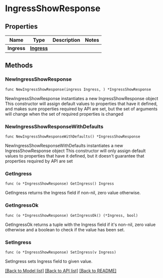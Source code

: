 # IngressShowResponse

## Properties

Name | Type | Description | Notes
------------ | ------------- | ------------- | -------------
**Ingress** | [**Ingress**](Ingress.md) |  | 

## Methods

### NewIngressShowResponse

`func NewIngressShowResponse(ingress Ingress, ) *IngressShowResponse`

NewIngressShowResponse instantiates a new IngressShowResponse object
This constructor will assign default values to properties that have it defined,
and makes sure properties required by API are set, but the set of arguments
will change when the set of required properties is changed

### NewIngressShowResponseWithDefaults

`func NewIngressShowResponseWithDefaults() *IngressShowResponse`

NewIngressShowResponseWithDefaults instantiates a new IngressShowResponse object
This constructor will only assign default values to properties that have it defined,
but it doesn't guarantee that properties required by API are set

### GetIngress

`func (o *IngressShowResponse) GetIngress() Ingress`

GetIngress returns the Ingress field if non-nil, zero value otherwise.

### GetIngressOk

`func (o *IngressShowResponse) GetIngressOk() (*Ingress, bool)`

GetIngressOk returns a tuple with the Ingress field if it's non-nil, zero value otherwise
and a boolean to check if the value has been set.

### SetIngress

`func (o *IngressShowResponse) SetIngress(v Ingress)`

SetIngress sets Ingress field to given value.



[[Back to Model list]](../README.md#documentation-for-models) [[Back to API list]](../README.md#documentation-for-api-endpoints) [[Back to README]](../README.md)



